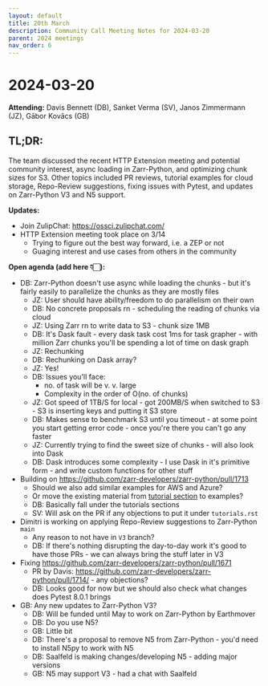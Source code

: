 ```yaml
---
layout: default
title: 20th March
description: Community Call Meeting Notes for 2024-03-20
parent: 2024 meetings
nav_order: 6
---
```


# 2024-03-20

**Attending:** Davis Bennett (DB), Sanket Verma (SV), Janos Zimmermann (JZ), Gābor Kovācs (GB)

## TL;DR:

The team discussed the recent HTTP Extension meeting and potential community interest, async loading in Zarr-Python, and optimizing chunk sizes for S3. Other topics included PR reviews, tutorial examples for cloud storage, Repo-Review suggestions, fixing issues with Pytest, and updates on Zarr-Python V3 and N5 support.

**Updates:**

- Join ZulipChat: <https://ossci.zulipchat.com/>
- HTTP Extension meeting took place on 3/14
    - Trying to figure out the best way forward, i.e. a ZEP or not
    - Guaging interest and use cases from others in the community

**Open agenda (add here 👇🏻):**

- DB: Zarr-Python doesn't use async while loading the chunks - but it's fairly easily to parallelize the chunks as they are mostly files
    - JZ: User should have ability/freedom to do parallelism on their own
    - DB: No concrete proposals rn - scheduling the reading of chunks via cloud
    - JZ: Using Zarr rn to write data to S3 - chunk size 1MB
    - DB: It's Dask fault - every dask task cost 1ms for task grapher - with million Zarr chunks you'll be spending a lot of time on dask graph
    - JZ: Rechunking
    - DB: Rechunking on Dask array?
    - JZ: Yes!
    - DB: Issues you'll face:
        - no. of task will be v. v. large
        - Complexity in the order of O(no. of chunks)
    - JZ: Got speed of 1TB/S for local - got 200MB/S when switched to S3 - S3 is inserting keys and putting it S3 store
    - DB: Makes sense to benchmark S3 until you timeout - at some point you start getting error code - once you're there you can't go any faster
    - JZ: Currently trying to find the sweet size of chunks - will also look into Dask
    - DB: Dask introduces some complexity - I use Dask in it's primitive form - and write custom functions for other stuff
- Building on <https://github.com/zarr-developers/zarr-python/pull/1713>
    - Should we also add similar examples for AWS and Azure?
    - Or move the existing material from [tutorial section](https://zarr.readthedocs.io/en/stable/tutorial.html#distributed-cloud-storage) to examples?
    - DB: Basically fall under the tutorials sections
    - SV: Will ask on the PR if any objections to put it under `tutorials.rst`
- Dimitri is working on applying Repo-Review suggestions to Zarr-Python `main`
    - Any reason to not have in `V3` branch?
    - DB: If there's nothing disrupting the day-to-day work it's good to have those PRs - we can always bring the stuff later in V3
- Fixing <https://github.com/zarr-developers/zarr-python/pull/1671>
    - PR by Davis: <https://github.com/zarr-developers/zarr-python/pull/1714/> - any objections?
    - DB: Looks good for now but we should also check what changes does Pytest 8.0.1 brings
- GB: Any new updates to Zarr-Python V3?
    - DB: Will be funded until May to work on Zarr-Python by Earthmover
    - DB: Do you use N5?
    - GB: Little bit
    - DB: There's a proposal to remove N5 from Zarr-Python - you'd need to install N5py to work with N5
    - DB: Saalfeld is making changes/developing N5 - adding major versions
    - GB: N5 may support V3 - had a chat with Saalfeld

